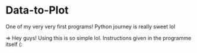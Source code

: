 # Data-to-Plot
One of my very very first programs! Python journey is really sweet lol

=> Hey guys! 
Using this is so simple lol. Instructions given in the programme itself (:
